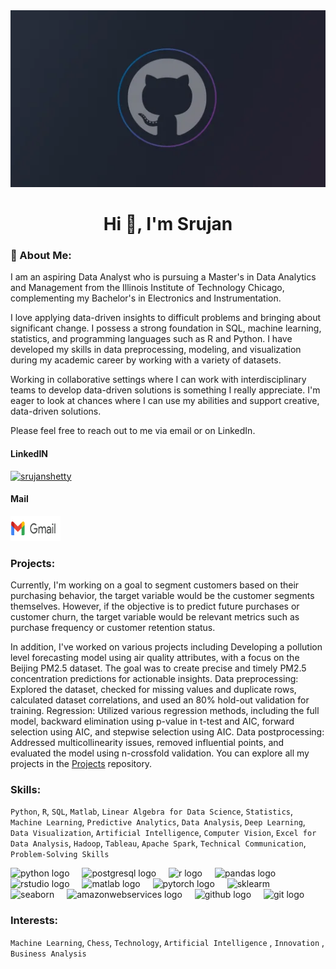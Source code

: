 
<img src="github-universe.jpg" alt="Header"/>

<h1 align="center">Hi 👋, I'm Srujan</h1>

<h3 align="left">🚀 About Me:</h3>

<p>I am an aspiring Data Analyst who is pursuing a Master's in Data Analytics and Management from the Illinois Institute of Technology Chicago, complementing my Bachelor's in Electronics and Instrumentation.</p>
  
<p>I love applying data-driven insights to difficult problems and bringing about significant change. I possess a strong foundation in SQL, machine learning, statistics, and programming languages such as R and Python. I have developed my skills in data preprocessing, modeling, and visualization during my academic career by working with a variety of datasets.</p>
  
<p>Working in collaborative settings where I can work with interdisciplinary teams to develop data-driven solutions is something I really appreciate. I'm eager to look at chances where I can use my abilities and support creative, data-driven solutions.</p>
 
Please feel free to reach out to me via email or on LinkedIn.
<div class="container">
    <div class="item">
        <h4>LinkedIN</h4>
        <a href="https://linkedin.com/in/srujanshetty" target="_blank" style="margin-right: 30px;"><img src="https://raw.githubusercontent.com/rahuldkjain/github-profile-readme-generator/master/src/images/icons/Social/linked-in-alt.svg" alt="srujanshetty" height="20" width="20" />
</a>
    </div>
    <div class="item">
        <h4>Mail</h4>
        </a>
<a href="mailto:srujansshettyofficial@gmail.com" target="_blank">
<img src="logo_gmail_lockup_default_1x_r5.png" alt="Gmail" height="40" width="80" />
</a>
    </div>
</div>

<h3 align="left">Projects:</h3>

<p>Currently, I'm working on a goal  to segment customers based on their purchasing behavior, the target variable would be the customer segments themselves. However, if the objective is to predict future purchases or customer churn, the target variable would be relevant metrics such as purchase frequency or customer retention status.

In addition, I've worked on  various projects including Developing a pollution level forecasting model using air quality attributes, with a focus on the Beijing PM2.5 dataset. The goal was to create precise and timely PM2.5 concentration predictions for actionable insights. 
Data preprocessing: Explored the dataset, checked for missing values and duplicate rows, calculated dataset correlations, and used an 80% hold-out validation for training. 
Regression: Utilized various regression methods, including the full model, backward elimination using p-value in t-test and AIC, forward selection using AIC, and stepwise selection using AIC. 
Data postprocessing: Addressed multicollinearity issues, removed influential points, and evaluated the model using n-crossfold validation. You can explore all my projects in the [Projects](https://github.com/SrujanSShetty/Data-Analytics) repository. </p>

<h3 align="left">Skills:</h3>

`Python`, `R`, `SQL`, `Matlab`, `Linear Algebra for Data Science`, `Statistics`, `Machine Learning`, `Predictive Analytics`, `Data Analysis`, `Deep Learning`, `Data Visualization`, `Artificial Intelligence`, `Computer Vision`, `Excel for Data Analysis`, `Hadoop`, `Tableau`, `Apache Spark`, `Technical Communication`, `Problem-Solving Skills`</p>

<div align="left">
  <img src="https://cdn.jsdelivr.net/gh/devicons/devicon/icons/python/python-original.svg" height="40" alt="python logo"  />
  <img width="12" />
  <img src="https://cdn.simpleicons.org/postgresql/4169E1" height="40" alt="postgresql logo"  />
  <img width="12" />
  <img src="https://skillicons.dev/icons?i=r" height="40" alt="r logo"  />
  <img width="12" />
  <img src="https://cdn.simpleicons.org/pandas/150458" height="40" alt="pandas logo"  />
  <img width="12" />
  <img src="https://cdn.simpleicons.org/rstudio/75AADB" height="40" alt="rstudio logo"  />
  <img width="12" />
  <img src="https://cdn.jsdelivr.net/gh/devicons/devicon/icons/matlab/matlab-original.svg" height="40" alt="matlab logo"  />
  <img width="12" />
  <img src="https://skillicons.dev/icons?i=pytorch" height="40" alt="pytorch logo"  />
  <img width="12" />
  <img src="https://upload.wikimedia.org/wikipedia/commons/0/05/Scikit_learn_logo_small.svg" height="40" width ='40' alt="sklearm">
  <img width="12" />
  <img src="https://seaborn.pydata.org/_images/logo-mark-lightbg.svg" height="40" width ='40' alt="seaborn"/>
  <img width="12" />
  <img src="https://skillicons.dev/icons?i=aws" height="40" alt="amazonwebservices logo"  />
  <img width="12" />
  <img src="https://cdn.simpleicons.org/github/181717" height="40" alt="github logo"  />
  <img width="12" />
  <img src="https://cdn.simpleicons.org/git/F05032" height="40" alt="git logo"  />
</div>

<h3 align="left">Interests:</h3>

`Machine Learning`, `Chess`, `Technology`, `Artificial Intelligence` , `Innovation` , `Business Analysis`
